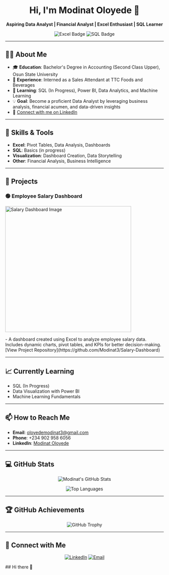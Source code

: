 <h1 align="center">Hi, I'm Modinat Oloyede 👋</h1>

<p align="center">
  <b>Aspiring Data Analyst | Financial Analyst | Excel Enthusiast | SQL Learner</b>
</p>

<p align="center">
  <img src="https://img.shields.io/badge/Excel-Expert-blue" alt="Excel Badge">
  <img src="https://img.shields.io/badge/SQL-Learner-brightgreen" alt="SQL Badge">
</p>

---

## 🧑‍💻 About Me
- 🎓 **Education**: Bachelor's Degree in Accounting (Second Class Upper), Osun State University
- 💼 **Experience**: Interned as a Sales Attendant at TTC Foods and Beverages
- 🌱 **Learning**: SQL (In Progress), Power BI, Data Analytics, and Machine Learning
- 💡 **Goal**: Become a proficient Data Analyst by leveraging business analysis, financial acumen, and data-driven insights
- 🔗 [Connect with me on LinkedIn](https://www.linkedin.com/in/modinat-oloyede-2a8557254)

---

## 🚀 Skills & Tools
- **Excel**: Pivot Tables, Data Analysis, Dashboards
- **SQL**: Basics (in progress)
- **Visualization**: Dashboard Creation, Data Storytelling
- **Other**: Financial Analysis, Business Intelligence

---

## 🔨 Projects
### 🟢 **Employee Salary Dashboard**
<p>
  <img src="https://via.placeholder.com/500x300.png" alt="Salary Dashboard Image" width="400">
</p>
- A dashboard created using Excel to analyze employee salary data. Includes dynamic charts, pivot tables, and KPIs for better decision-making.  
  [View Project Repository](https://github.com/Modinat3/Salary-Dashboard)

---

## 📈 Currently Learning
- SQL (In Progress)
- Data Visualization with Power BI
- Machine Learning Fundamentals

---

## 📫 How to Reach Me
- **Email**: [oloyedemodinat3@gmail.com](mailto:oloyedemodinat3@gmail.com)
- **Phone**: +234 902 958 6056
- **LinkedIn**: [Modinat Oloyede](https://www.linkedin.com/in/modinat-oloyede-2a8557254)

---

## 💻 GitHub Stats
<p align="center">
  <img src="https://github-readme-stats.vercel.app/api?username=Modinat3&show_icons=true&theme=radical" alt="Modinat's GitHub Stats">
</p>

<p align="center">
  <img src="https://github-readme-stats.vercel.app/api/top-langs/?username=Modinat3&layout=compact&theme=radical" alt="Top Languages">
</p>

---

## 🏆 GitHub Achievements
<p align="center">
  <img src="https://github-profile-trophy.vercel.app/?username=Modinat3&theme=onedark" alt="GitHub Trophy">
</p>

---

## 🔗 Connect with Me
<p align="center">
  <a href="https://www.linkedin.com/in/modinat-oloyede-2a8557254" target="_blank"><img src="https://img.shields.io/badge/LinkedIn-Modinat-blue" alt="LinkedIn"></a>
  <a href="mailto:oloyedemodinat3@gmail.com"><img src="https://img.shields.io/badge/Email-Modinat-red" alt="Email"></a>
</p>
## Hi there 👋

<!--
**ModinatOloyede/ModinatOloyede** is a ✨ _special_ ✨ repository because its `README.md` (this file) appears on your GitHub profile.

Here are some ideas to get you started:

- 🔭 I’m currently working on ...
- 🌱 I’m currently learning ...
- 👯 I’m looking to collaborate on ...
- 🤔 I’m looking for help with ...
- 💬 Ask me about ...
- 📫 How to reach me: ...
- 😄 Pronouns: ...
- ⚡ Fun fact: ...
-->
